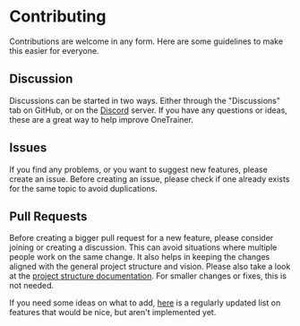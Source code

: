 # Contributing

Contributions are welcome in any form. Here are some guidelines to make this easier for everyone.

## Discussion

Discussions can be started in two ways. Either through the "Discussions" tab on GitHub, or on the
[Discord](https://discord.gg/KwgcQd5scF) server. If you have any questions or ideas, these are a great way to help
improve OneTrainer.

## Issues

If you find any problems, or you want to suggest new features, please create an issue. Before creating an issue, please
check if one already exists for the same topic to avoid duplications.

## Pull Requests

Before creating a bigger pull request for a new feature, please consider joining or creating a discussion. This can
avoid situations where multiple people work on the same change. It also helps in keeping the changes aligned with the
general project structure and vision. Please also take a look at
the [project structure documentation](ProjectStructure.md).
For smaller changes or fixes, this is not needed.

If you need some ideas on what to add, [here](ThingsToAdd.md) is a regularly updated list on features that would be
nice, but aren't implemented yet.